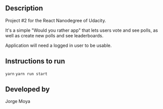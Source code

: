 ## Description

Project #2 for the React Nanodegree of Udacity.

It's a simple "Would you rather app" that lets users vote and see polls, as well as create new polls and see leaderboards.

Application will need a logged in user to be usable.

## Instructions to run

`yarn`
`yarn run start`

## Developed by

Jorge Moya
